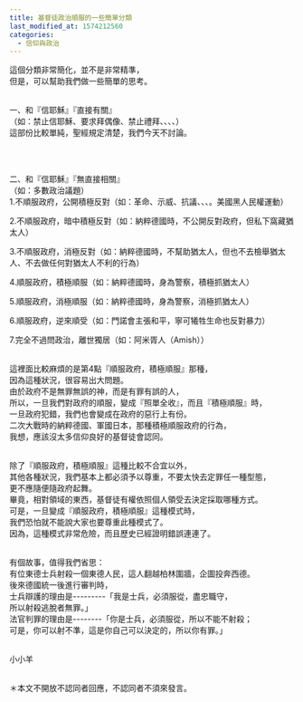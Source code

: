 ```yaml
---
title: 基督徒政治順服的一些簡單分類
last_modified_at: 1574212560
categories:
  - 信仰與政治
---
```


<p>這個分類非常簡化，並不是非常精準，<br>
但是，可以幫助我們做一些簡單的思考。</p>

<p><br>
一、和『信耶穌』『直接有關』<br>
（如：禁止信耶穌、要求拜偶像、禁止禮拜、、、、）<br>
這部份比較單純，聖經規定清楚，我們今天不討論。</p>

<p>&nbsp;</p>

<p><br>
二、和『信耶穌』『無直接相關』<br>
（如：多數政治議題）<br>
1.不順服政府，公開積極反對（如：革命、示威、抗議、、、。美國黑人民權運動）</p>

<p>2.不順服政府，暗中積極反對（如：納粹德國時，不公開反對政府，但私下窩藏猶太人）</p>

<p>3.不順服政府，消極反對（如：納粹德國時，不幫助猶太人，但也不去檢舉猶太人、不去做任何對猶太人不利的行為）</p>

<p>4.順服政府，積極順服（如：納粹德國時，身為警察，積極抓猶太人）</p>

<p>5.順服政府，消極順服（如：納粹德國時，身為警察，消極抓猶太人）</p>

<p>6.順服政府，逆來順受（如：門諾會主張和平，寧可犧牲生命也反對暴力）</p>

<p>7.完全不過問政治，離世獨居（如：阿米胥人（Amish））</p>

<p><br>
這裡面比較麻煩的是第4點『順服政府，積極順服』那種，<br>
因為這種狀況，很容易出大問題。<br>
由於政府不是無罪無誤的神，而是有罪有誤的人，<br>
所以，一旦我們對政府的順服，變成『照單全收』，而且『積極順服』時，<br>
一旦政府犯錯，我們也會變成在政府的惡行上有份。<br>
二次大戰時的納粹德國、軍國日本，那種積極順服政府的行為，<br>
我想，應該沒太多信仰良好的基督徒會認同。</p>

<p><br>
除了『順服政府，積極順服』這種比較不合宜以外，<br>
其他各種狀況，我們基本上都必須予以尊重，不要太快去定罪任一種型態，<br>
更不應隨便隨政府起舞。<br>
畢竟，相對領域的東西，基督徒有權依照個人領受去決定採取哪種方式。<br>
可是，一旦變成『順服政府，積極順服』這種模式時，<br>
我們恐怕就不能說大家也要尊重此種模式了。<br>
因為，這種模式非常危險，而且歷史已經證明錯誤連連了。</p>

<p><br>
有個故事，值得我們省思：<br>
有位東德士兵射殺一個東德人民，這人翻越柏林圍牆，企圖投奔西德。<br>
後來德國統一後進行審判時，<br>
士兵辯護的理由是---------「我是士兵，必須服從，盡忠職守，<br>
所以射殺逃脫者無罪。」<br>
法官判罪的理由是--------「你是士兵，必須服從，所以不能不射殺；<br>
可是，你可以射不準，這是你自己可以決定的，所以你有罪。」</p>

<p><br>
小小羊</p>

<p><br>
＊本文不開放不認同者回應，不認同者不須來發言。</p>


